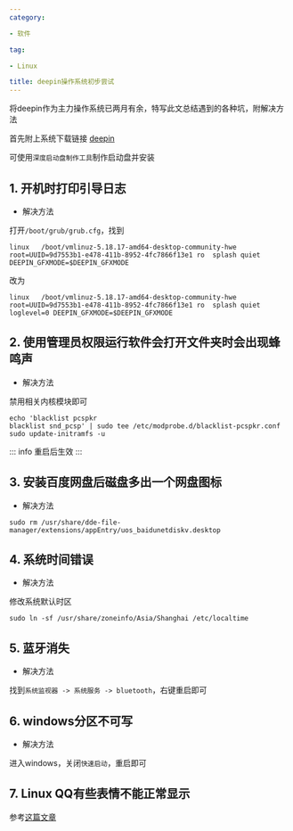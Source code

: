 ```yaml
---
category:

- 软件

tag:

- Linux

title: deepin操作系统初步尝试
---
```

将deepin作为主力操作系统已两月有余，特写此文总结遇到的各种坑，附解决方法
<!-- more -->
首先附上系统下载链接
[deepin](https://www.deepin.org/zh/download/)

可使用`深度启动盘制作工具`制作启动盘并安装

## 1. 开机时打印引导日志

- 解决方法

打开`/boot/grub/grub.cfg`，找到
```
linux	/boot/vmlinuz-5.18.17-amd64-desktop-community-hwe root=UUID=9d7553b1-e478-411b-8952-4fc7866f13e1 ro  splash quiet DEEPIN_GFXMODE=$DEEPIN_GFXMODE
```
改为
```
linux	/boot/vmlinuz-5.18.17-amd64-desktop-community-hwe root=UUID=9d7553b1-e478-411b-8952-4fc7866f13e1 ro  splash quiet loglevel=0 DEEPIN_GFXMODE=$DEEPIN_GFXMODE
```


## 2. 使用管理员权限运行软件会打开文件夹时会出现蜂鸣声

- 解决方法

禁用相关内核模块即可
```shell
echo 'blacklist pcspkr
blacklist snd_pcsp' | sudo tee /etc/modprobe.d/blacklist-pcspkr.conf
sudo update-initramfs -u
```
::: info
重启后生效
:::


## 3. 安装百度网盘后磁盘多出一个网盘图标

- 解决方法

```shell
sudo rm /usr/share/dde-file-manager/extensions/appEntry/uos_baidunetdiskv.desktop
```


## 4. 系统时间错误

- 解决方法

修改系统默认时区
```shell
sudo ln -sf /usr/share/zoneinfo/Asia/Shanghai /etc/localtime
```


## 5. 蓝牙消失

- 解决方法

找到`系统监视器 -> 系统服务 -> bluetooth`，右键重启即可


## 6. windows分区不可写

- 解决方法

进入windows，关闭`快速启动`，重启即可


## 7. Linux QQ有些表情不能正常显示
参考[这篇文章](https://blog.csdn.net/weixin_43640082/article/details/113242890)